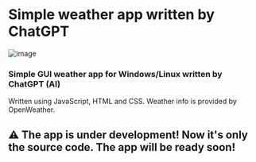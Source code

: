 # Simple weather app written by ChatGPT

![image](https://user-images.githubusercontent.com/105635627/224566148-cb14b01e-20b4-46aa-a0a5-6e3f4df1908f.png)


### Simple GUI weather app for Windows/Linux written by ChatGPT (AI)

Written using JavaScript, HTML and CSS. Weather info is provided by OpenWeather.

## ⚠️ The app is under development! Now it's only the source code. The app will be ready soon! 

